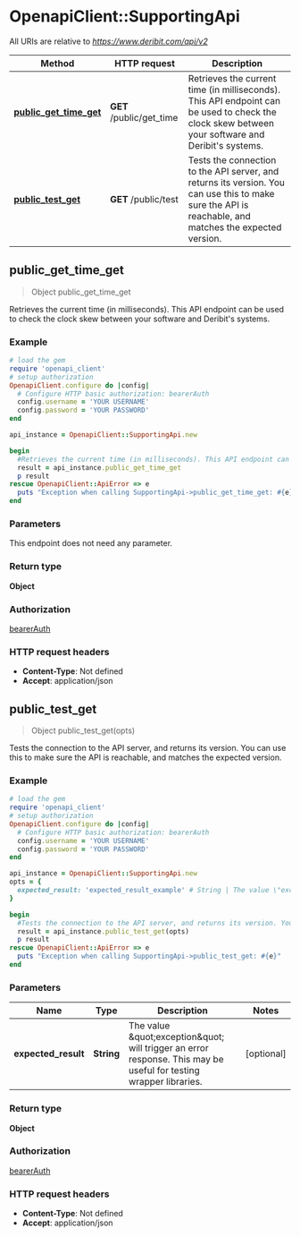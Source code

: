 # OpenapiClient::SupportingApi

All URIs are relative to *https://www.deribit.com/api/v2*

Method | HTTP request | Description
------------- | ------------- | -------------
[**public_get_time_get**](SupportingApi.md#public_get_time_get) | **GET** /public/get_time | Retrieves the current time (in milliseconds). This API endpoint can be used to check the clock skew between your software and Deribit&#39;s systems.
[**public_test_get**](SupportingApi.md#public_test_get) | **GET** /public/test | Tests the connection to the API server, and returns its version. You can use this to make sure the API is reachable, and matches the expected version.



## public_get_time_get

> Object public_get_time_get

Retrieves the current time (in milliseconds). This API endpoint can be used to check the clock skew between your software and Deribit's systems.

### Example

```ruby
# load the gem
require 'openapi_client'
# setup authorization
OpenapiClient.configure do |config|
  # Configure HTTP basic authorization: bearerAuth
  config.username = 'YOUR USERNAME'
  config.password = 'YOUR PASSWORD'
end

api_instance = OpenapiClient::SupportingApi.new

begin
  #Retrieves the current time (in milliseconds). This API endpoint can be used to check the clock skew between your software and Deribit's systems.
  result = api_instance.public_get_time_get
  p result
rescue OpenapiClient::ApiError => e
  puts "Exception when calling SupportingApi->public_get_time_get: #{e}"
end
```

### Parameters

This endpoint does not need any parameter.

### Return type

**Object**

### Authorization

[bearerAuth](../README.md#bearerAuth)

### HTTP request headers

- **Content-Type**: Not defined
- **Accept**: application/json


## public_test_get

> Object public_test_get(opts)

Tests the connection to the API server, and returns its version. You can use this to make sure the API is reachable, and matches the expected version.

### Example

```ruby
# load the gem
require 'openapi_client'
# setup authorization
OpenapiClient.configure do |config|
  # Configure HTTP basic authorization: bearerAuth
  config.username = 'YOUR USERNAME'
  config.password = 'YOUR PASSWORD'
end

api_instance = OpenapiClient::SupportingApi.new
opts = {
  expected_result: 'expected_result_example' # String | The value \"exception\" will trigger an error response. This may be useful for testing wrapper libraries.
}

begin
  #Tests the connection to the API server, and returns its version. You can use this to make sure the API is reachable, and matches the expected version.
  result = api_instance.public_test_get(opts)
  p result
rescue OpenapiClient::ApiError => e
  puts "Exception when calling SupportingApi->public_test_get: #{e}"
end
```

### Parameters


Name | Type | Description  | Notes
------------- | ------------- | ------------- | -------------
 **expected_result** | **String**| The value \&quot;exception\&quot; will trigger an error response. This may be useful for testing wrapper libraries. | [optional] 

### Return type

**Object**

### Authorization

[bearerAuth](../README.md#bearerAuth)

### HTTP request headers

- **Content-Type**: Not defined
- **Accept**: application/json

